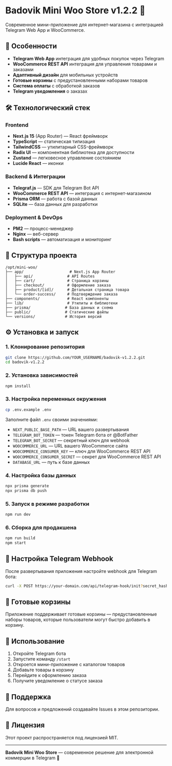 # Badovik Mini Woo Store v1.2.2 🛒

Современное мини-приложение для интернет-магазина с интеграцией Telegram Web App и WooCommerce.

## 🚀 Особенности

- **Telegram Web App** интеграция для удобных покупок через Telegram
- **WooCommerce REST API** интеграция для управления товарами и заказами
- **Адаптивный дизайн** для мобильных устройств
- **Готовые корзины** с предустановленными наборами товаров
- **Система оплаты** с обработкой заказов
- **Telegram уведомления** о заказах

## 🛠 Технологический стек

### Frontend
- **Next.js 15** (App Router) — React фреймворк
- **TypeScript** — статическая типизация
- **TailwindCSS** — утилитарный CSS-фреймворк
- **Radix UI** — компонентная библиотека для доступности
- **Zustand** — легковесное управление состоянием
- **Lucide React** — иконки

### Backend & Интеграции
- **Telegraf.js** — SDK для Telegram Bot API
- **WooCommerce REST API** — интеграция с интернет-магазином
- **Prisma ORM** — работа с базой данных
- **SQLite** — база данных для разработки

### Deployment & DevOps
- **PM2** — процесс-менеджер
- **Nginx** — веб-сервер
- **Bash scripts** — автоматизация и мониторинг

## 📁 Структура проекта

```
/opt/mini-woo/
├── app/                    # Next.js App Router
│   ├── api/               # API Routes
│   ├── cart/              # Страница корзины
│   ├── checkout/          # Оформление заказа
│   ├── product/[id]/      # Детальная страница товара
│   └── order-success/     # Подтверждение заказа
├── components/            # React компоненты
├── lib/                   # Утилиты и библиотеки
├── prisma/               # База данных и схема
├── public/               # Статические файлы
└── versions/             # История версий
```

## ⚙️ Установка и запуск

### 1. Клонирование репозитория
```bash
git clone https://github.com/YOUR_USERNAME/badovik-v1.2.2.git
cd badovik-v1.2.2
```

### 2. Установка зависимостей
```bash
npm install
```

### 3. Настройка переменных окружения
```bash
cp .env.example .env
```

Заполните файл `.env` своими значениями:

- `NEXT_PUBLIC_BASE_PATH` — URL вашего развертывания
- `TELEGRAM_BOT_TOKEN` — токен Telegram бота от @BotFather
- `TELEGRAM_BOT_SECRET` — секретный ключ для webhook
- `WOOCOMMERCE_URL` — URL вашего WooCommerce сайта
- `WOOCOMMERCE_CONSUMER_KEY` — ключ для WooCommerce REST API
- `WOOCOMMERCE_CONSUMER_SECRET` — секрет для WooCommerce REST API
- `DATABASE_URL` — путь к базе данных

### 4. Настройка базы данных
```bash
npx prisma generate
npx prisma db push
```

### 5. Запуск в режиме разработки
```bash
npm run dev
```

### 6. Сборка для продакшена
```bash
npm run build
npm start
```

## 🔧 Настройка Telegram Webhook

После развертывания приложения настройте webhook для Telegram бота:

```bash
curl -X POST https://your-domain.com/api/telegram-hook/init?secret_hash=YOUR_TELEGRAM_BOT_SECRET
```

## 🎨 Готовые корзины

Приложение поддерживает готовые корзины — предустановленные наборы товаров, которые пользователи могут быстро добавить в корзину.

## 📱 Использование

1. Откройте Telegram бота
2. Запустите команду `/start`
3. Откроется мини-приложение с каталогом товаров
4. Добавьте товары в корзину
5. Перейдите к оформлению заказа
6. Получите уведомление о статусе заказа

## 🤝 Поддержка

Для вопросов и предложений создавайте Issues в этом репозитории.

## 📄 Лицензия

Этот проект распространяется под лицензией MIT.

---

**Badovik Mini Woo Store** — современное решение для электронной коммерции в Telegram 🚀
